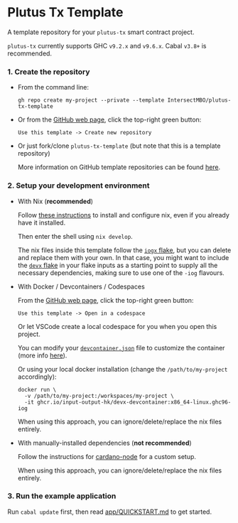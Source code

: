 # Plutus Tx Template

A template repository for your `plutus-tx` smart contract project.

`plutus-tx` currently supports GHC `v9.2.x` and `v9.6.x`. Cabal `v3.8+` is recommended.

### 1. Create the repository

- From the command line: 
  
  ```
  gh repo create my-project --private --template IntersectMBO/plutus-tx-template
  ```

- Or from the [GitHub web page](https://github.com/IntersectMBO/plutus-tx-template), click the top-right green button: 
  
  `Use this template -> Create new repository`

- Or just fork/clone `plutus-tx-template` (but note that this is a template repository)

  More information on GitHub template repositories can be found [here](https://docs.github.com/en/repositories/creating-and-managing-repositories/creating-a-repository-from-a-template).

### 2. Setup your development environment

- With Nix (**recommended**)
  
  Follow [these instructions](https://github.com/input-output-hk/cardano-node-wiki/blob/main/docs/getting-started/install.md) to install and configure nix, even if you already have it installed.

  Then enter the shell using `nix develop`.  

  The nix files inside this template follow the [`iogx` flake](https://github.com/input-output-hk/iogx), but you can delete and replace them with your own. In that case, you might want to include the [`devx` flake](https://github.com/input-output-hk/devx/issues) in your flake inputs as a starting point to supply all the necessary dependencies, making sure to use one of the `-iog` flavours.

- With Docker / Devcontainers / Codespaces
  
  From the [GitHub web page](https://github.com/IntersectMBO/plutus-tx-template), click the top-right green button: 
  
  `Use this template -> Open in a codespace`
  
  Or let VSCode create a local codespace for you when you open this project.

  You can modify your [`devcontainer.json`](./.devcontainer/devcontainer.json) file to customize the container (more info [here](https://github.com/input-output-hk/devx?tab=readme-ov-file#vscode-devcontainer--github-codespace-support)).
  
  Or using your local docker installation (change the `/path/to/my-project` accordingly):
  ```
  docker run \
    -v /path/to/my-project:/workspaces/my-project \
    -it ghcr.io/input-output-hk/devx-devcontainer:x86_64-linux.ghc96-iog 
  ```

  When using this approach, you can ignore/delete/replace the nix files entirely.

- With manually-installed dependencies (**not recommended**)

  Follow the instructions for [cardano-node](https://github.com/input-output-hk/cardano-node-wiki/blob/main/docs/getting-started/install.md) for a custom setup.

  When using this approach, you can ignore/delete/replace the nix files entirely.

### 3. Run the example application

Run `cabal update` first, then read [app/QUICKSTART.md](./app/QUICKSTART.md) to get started.